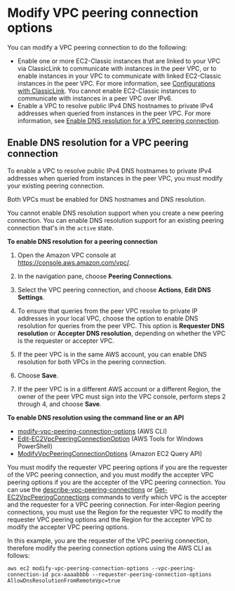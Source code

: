 # Modify VPC peering connection options<a name="modify-peering-connections"></a>

You can modify a VPC peering connection to do the following:
+ Enable one or more EC2\-Classic instances that are linked to your VPC via ClassicLink to communicate with instances in the peer VPC, or to enable instances in your VPC to communicate with linked EC2\-Classic instances in the peer VPC\. For more information, see [Configurations with ClassicLink](peering-configurations-classiclink.md)\. You cannot enable EC2\-Classic instances to communicate with instances in a peer VPC over IPv6\.
+ Enable a VPC to resolve public IPv4 DNS hostnames to private IPv4 addresses when queried from instances in the peer VPC\. For more information, see [Enable DNS resolution for a VPC peering connection](#vpc-peering-dns)\.

## Enable DNS resolution for a VPC peering connection<a name="vpc-peering-dns"></a>

To enable a VPC to resolve public IPv4 DNS hostnames to private IPv4 addresses when queried from instances in the peer VPC, you must modify your existing peering connection\.

Both VPCs must be enabled for DNS hostnames and DNS resolution\.

You cannot enable DNS resolution support when you create a new peering connection\. You can enable DNS resolution support for an existing peering connection that's in the `active` state\.

**To enable DNS resolution for a peering connection**

1. Open the Amazon VPC console at [https://console\.aws\.amazon\.com/vpc/](https://console.aws.amazon.com/vpc/)\.

1. In the navigation pane, choose **Peering Connections**\.

1. Select the VPC peering connection, and choose **Actions**, **Edit DNS Settings**\.

1. To ensure that queries from the peer VPC resolve to private IP addresses in your local VPC, choose the option to enable DNS resolution for queries from the peer VPC\. This option is **Requester DNS resolution** or **Accepter DNS resolution**, depending on whether the VPC is the requester or accepter VPC\.

1. If the peer VPC is in the same AWS account, you can enable DNS resolution for both VPCs in the peering connection\. 

1. Choose **Save**\.

1. If the peer VPC is in a different AWS account or a different Region, the owner of the peer VPC must sign into the VPC console, perform steps 2 through 4, and choose **Save**\.

**To enable DNS resolution using the command line or an API**
+ [modify\-vpc\-peering\-connection\-options](https://docs.aws.amazon.com/cli/latest/reference/ec2/modify-vpc-peering-connection-options.html) \(AWS CLI\)
+ [Edit\-EC2VpcPeeringConnectionOption](https://docs.aws.amazon.com/powershell/latest/reference/items/Edit-EC2VpcPeeringConnectionOption.html) \(AWS Tools for Windows PowerShell\)
+ [ModifyVpcPeeringConnectionOptions](https://docs.aws.amazon.com/AWSEC2/latest/APIReference/ApiReference-query-ModifyVpcPeeringConnectionOptions.html) \(Amazon EC2 Query API\)

You must modify the requester VPC peering options if you are the requester of the VPC peering connection, and you must modify the accepter VPC peering options if you are the accepter of the VPC peering connection\. You can use the [describe\-vpc\-peering\-connections](https://docs.aws.amazon.com/cli/latest/reference/ec2/describe-vpc-peering-connections.html) or [Get\-EC2VpcPeeringConnections](https://docs.aws.amazon.com/powershell/latest/reference/items/Get-EC2VpcPeeringConnections.html) commands to verify which VPC is the accepter and the requester for a VPC peering connection\. For inter\-Region peering connections, you must use the Region for the requester VPC to modify the requester VPC peering options and the Region for the accepter VPC to modify the accepter VPC peering options\.

In this example, you are the requester of the VPC peering connection, therefore modify the peering connection options using the AWS CLI as follows:

```
aws ec2 modify-vpc-peering-connection-options --vpc-peering-connection-id pcx-aaaabbbb --requester-peering-connection-options AllowDnsResolutionFromRemoteVpc=true
```